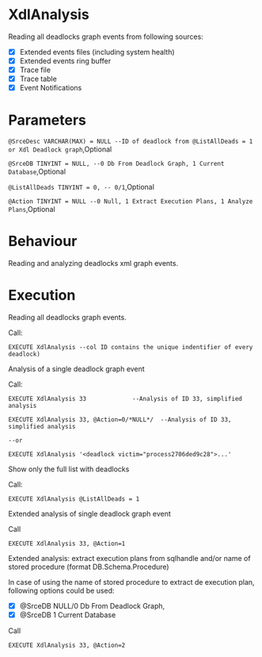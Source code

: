 # XdlAnalysis

Reading all deadlocks graph events from following sources:    
- [x] Extended events files (including system health)
- [x] Extended events ring buffer
- [x] Trace file
- [x] Trace table
- [x] Event Notifications
	
# Parameters	

`@SrceDesc VARCHAR(MAX) = NULL --ID of deadlock from @ListAllDeads = 1 or Xdl Deadlock graph`,Optional

`@SrceDB TINYINT = NULL, --0 Db From Deadlock Graph, 1 Current Database`,Optional

`@ListAllDeads TINYINT = 0, -- 0/1`,Optional

`@Action TINYINT = NULL --0 Null, 1 Extract Execution Plans, 1 Analyze Plans`,Optional

# Behaviour
           
Reading and analyzing deadlocks xml graph events.

# Execution

Reading all deadlocks graph events.    

Call: 

`EXECUTE XdlAnalysis --col ID contains the unique indentifier of every deadlock)`     

Analysis of a single deadlock graph event        
                                                       
Call:      

`EXECUTE XdlAnalysis 33				--Analysis of ID 33, simplified analysis`

`EXECUTE XdlAnalysis 33, @Action=0/*NULL*/	--Analysis of ID 33, simplified analysis`

`--or`

`EXECUTE XdlAnalysis '<deadlock victim="process2706ded9c28">...'`

Show only the full list with deadlocks
  
Call:

`EXECUTE XdlAnalysis @ListAllDeads = 1`
        
Extended analysis of single deadlock graph event

Call

`EXECUTE XdlAnalysis 33, @Action=1`    

Extended analysis: extract execution plans from sqlhandle and/or name of stored procedure (format DB.Schema.Procedure)

In case of using the name of stored procedure to extract de execution plan, following options could be used: 
- [x] @SrceDB NULL/0 Db From Deadlock Graph, 
- [x] @SrceDB 1 Current Database   

Call

`EXECUTE XdlAnalysis 33, @Action=2`    
